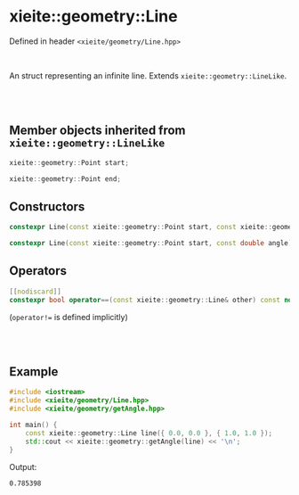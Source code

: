 # xieite::geometry::Line
Defined in header `<xieite/geometry/Line.hpp>`

<br/>

An struct representing an infinite line. Extends `xieite::geometry::LineLike`.

<br/><br/>

## Member objects inherited from `xieite::geometry::LineLike`
```cpp
xieite::geometry::Point start;
```
```cpp
xieite::geometry::Point end;
```

## Constructors
```cpp
constexpr Line(const xieite::geometry::Point start, const xieite::geometry::Point end) noexcept;
```
```cpp
constexpr Line(const xieite::geometry::Point start, const double angle) noexcept;
```

## Operators
```cpp
[[nodiscard]]
constexpr bool operator==(const xieite::geometry::Line& other) const noexcept;
```
(`operator!=` is defined implicitly)

<br/><br/>

## Example
```cpp
#include <iostream>
#include <xieite/geometry/Line.hpp>
#include <xieite/geometry/getAngle.hpp>

int main() {
	const xieite::geometry::Line line({ 0.0, 0.0 }, { 1.0, 1.0 });
	std::cout << xieite::geometry::getAngle(line) << '\n';
}
```
Output:
```
0.785398
```
